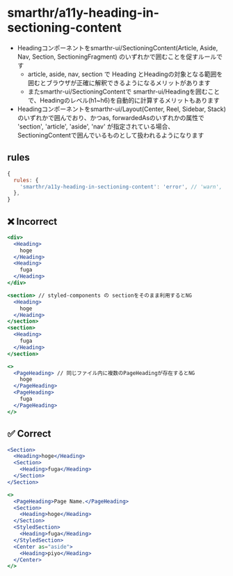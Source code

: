 # smarthr/a11y-heading-in-sectioning-content

- Headingコンポーネントをsmarthr-ui/SectioningContent(Article, Aside, Nav, Section, SectioningFragment) のいずれかで囲むことを促すルールです
  - article, aside, nav, section で Heading とHeadingの対象となる範囲を囲むとブラウザが正確に解釈できるようになるメリットがあります
  - またsmarthr-ui/SectioningContentで smarthr-ui/Headingを囲むことで、Headingのレベル(h1~h6)を自動的に計算するメリットもあります
- Headingコンポーネントをsmarthr-ui/Layout(Center, Reel, Sidebar, Stack) のいずれかで囲んでおり、かつas, forwardedAsのいずれかの属性で 'section', 'article', 'aside', 'nav' が指定されている場合、SectioningContentで囲んでいるものとして扱われるようになります

## rules

```js
{
  rules: {
    'smarthr/a11y-heading-in-sectioning-content': 'error', // 'warn', 'off'
  },
}
```

## ❌ Incorrect

```jsx
<div>
  <Heading>
    hoge
  </Heading>
  <Heading>
    fuga
  </Heading>
</div>
```
```jsx
<section> // styled-components の sectionをそのまま利用するとNG
  <Heading>
    hoge
  </Heading>
</section>
<section>
  <Heading>
    fuga
  </Heading>
</section>
```

```jsx
<>
  <PageHeading> // 同じファイル内に複数のPageHeadingが存在するとNG
    hoge
  </PageHeading>
  <PageHeading>
    fuga
  </PageHeading>
</>
```

## ✅ Correct

```jsx
<Section>
  <Heading>hoge</Heading>
  <Section>
    <Heading>fuga</Heading>
  </Section>
</Section>

<>
  <PageHeading>Page Name.</PageHeading>
  <Section>
    <Heading>hoge</Heading>
  </Section>
  <StyledSection>
    <Heading>fuga</Heading>
  </StyledSection>
  <Center as="aside">
    <Heading>piyo</Heading>
  </Center>
</>
```

